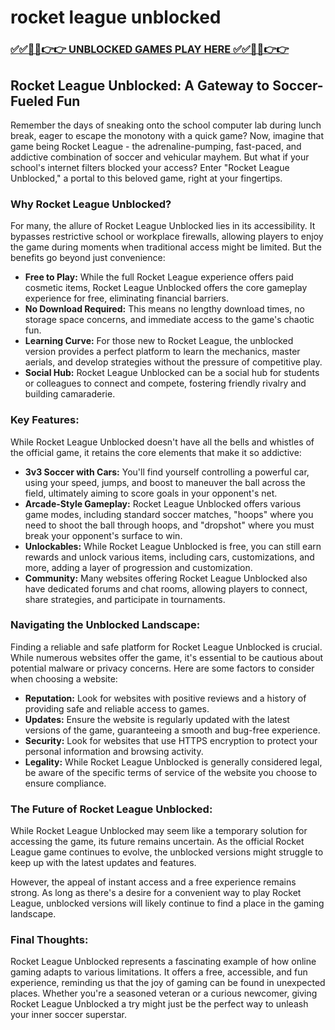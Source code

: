 # rocket league unblocked

### [✅✅🔴🔴👉👉 UNBLOCKED GAMES PLAY HERE ✅✅🔴🔴👉👉](https://topstoryindia.com)

## Rocket League Unblocked: A Gateway to Soccer-Fueled Fun

Remember the days of sneaking onto the school computer lab during lunch break, eager to escape the monotony with a quick game?  Now, imagine that game being Rocket League - the adrenaline-pumping, fast-paced, and addictive combination of soccer and vehicular mayhem. But what if your school's internet filters blocked your access? Enter "Rocket League Unblocked," a portal to this beloved game, right at your fingertips.

### Why Rocket League Unblocked?

For many, the allure of Rocket League Unblocked lies in its accessibility. It bypasses restrictive school or workplace firewalls, allowing players to enjoy the game during moments when traditional access might be limited. But the benefits go beyond just convenience:

* **Free to Play:**  While the full Rocket League experience offers paid cosmetic items, Rocket League Unblocked offers the core gameplay experience for free, eliminating financial barriers.
* **No Download Required:**  This means no lengthy download times, no storage space concerns, and immediate access to the game's chaotic fun.
* **Learning Curve:** For those new to Rocket League, the unblocked version provides a perfect platform to learn the mechanics, master aerials, and develop strategies without the pressure of competitive play.
* **Social Hub:** Rocket League Unblocked can be a social hub for students or colleagues to connect and compete, fostering friendly rivalry and building camaraderie.

### Key Features:

While Rocket League Unblocked doesn't have all the bells and whistles of the official game, it retains the core elements that make it so addictive:

* **3v3 Soccer with Cars:**  You'll find yourself controlling a powerful car, using your speed, jumps, and boost to maneuver the ball across the field, ultimately aiming to score goals in your opponent's net.
* **Arcade-Style Gameplay:** Rocket League Unblocked offers various game modes, including standard soccer matches, "hoops" where you need to shoot the ball through hoops, and "dropshot" where you must break your opponent's surface to win. 
* **Unlockables:**  While Rocket League Unblocked is free, you can still earn rewards and unlock various items, including cars, customizations, and more, adding a layer of progression and customization.
* **Community:**  Many websites offering Rocket League Unblocked also have dedicated forums and chat rooms, allowing players to connect, share strategies, and participate in tournaments.

### Navigating the Unblocked Landscape:

Finding a reliable and safe platform for Rocket League Unblocked is crucial. While numerous websites offer the game, it's essential to be cautious about potential malware or privacy concerns.  Here are some factors to consider when choosing a website:

* **Reputation:** Look for websites with positive reviews and a history of providing safe and reliable access to games.
* **Updates:**  Ensure the website is regularly updated with the latest versions of the game, guaranteeing a smooth and bug-free experience.
* **Security:**  Look for websites that use HTTPS encryption to protect your personal information and browsing activity.
* **Legality:**  While Rocket League Unblocked is generally considered legal, be aware of the specific terms of service of the website you choose to ensure compliance.

### The Future of Rocket League Unblocked:

While Rocket League Unblocked may seem like a temporary solution for accessing the game, its future remains uncertain. As the official Rocket League game continues to evolve, the unblocked versions might struggle to keep up with the latest updates and features. 

However, the appeal of instant access and a free experience remains strong. As long as there's a desire for a convenient way to play Rocket League, unblocked versions will likely continue to find a place in the gaming landscape.

### Final Thoughts:

Rocket League Unblocked represents a fascinating example of how online gaming adapts to various limitations.  It offers a free, accessible, and fun experience, reminding us that the joy of gaming can be found in unexpected places. Whether you're a seasoned veteran or a curious newcomer, giving Rocket League Unblocked a try might just be the perfect way to unleash your inner soccer superstar. 
